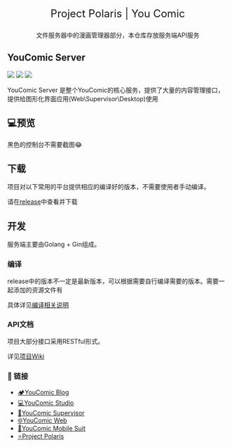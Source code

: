<div align="center" >
    <p align="center" style="font-size:24px">
        Project Polaris | You Comic
    </p>
    <p>
        文件服务器中的漫画管理器部分，本仓库存放服务端API服务
    </p>
</div>

## YouComic Server

![](https://img.shields.io/badge/Project-Project%20Polaris-green)
![](https://img.shields.io/badge/Project-YouComic-green)
![](https://img.shields.io/badge/Version-1.0.0-yellow) 

YouComic Server 是整个YouComic的核心服务，提供了大量的内容管理接口，提供给图形化界面应用(Web\Supervisor\Desktop)使用

## 💻预览

黑色的控制台不需要截图😂

## 下载
项目对以下常用的平台提供相应的编译好的版本，不需要使用者手动编译。

请在[release](https://github.com/Project-XPolaris/YouComic-Server/releases)中查看并下载
## 开发

服务端主要由Golang + Gin组成。

### 编译
release中的版本不一定是最新版本，可以根据需要自行编译需要的版本。需要一起添加的资源文件有

具体详见[编译相关说明](./doc/compile.md)

### API文档
项目大部分接口采用RESTful形式。

详见[项目Wiki](https://github.com/Project-XPolaris/YouComic-Server/wiki)

### 🔗 链接
- [🏕️YouComic Blog](https://project-xpolaris.github.io/)
- [💻YouComic Studio](https://github.com/Project-XPolaris/YouComic-Studio)
- [🔨YouComic Supervisor](https://github.com/Project-XPolaris/YouComic-Supervisor)
- [🌐YouComic Web](https://github.com/Project-XPolaris/YouComic-Web)
- [📱YouComic Mobile Suit](https://github.com/Project-XPolaris/YouComic-Mobile-Suit)
- [⭐️Project Polaris](https://github.com/Project-XPolaris)
